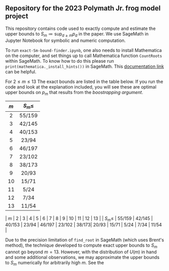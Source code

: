 ## Repository for the 2023 Polymath Jr. frog model project

This repository contains code used to exactly compute and estimate the upper bounds to $S_m \coloneqq \sup_{d \geq m} p_d$ in the paper. We use SageMath in Jupyter Notebook for symbolic and numeric computation.

To run `exact-Sm-bound-finder.ipynb`, one also needs to install Mathematica on the computer, and set things up to call Mathematica function `CountRoots` within SageMath. To know how to do this please run `print(mathematica._install_hints())` in SageMath. This [documentation link](https://doc.sagemath.org/html/en/reference/interfaces/sage/interfaces/mathematica.html) can be helpful.

For $2 \leq m \leq 13$ The exact bounds are listed in the table below. If you run the code and look at the explanation included, you will see these are optimal upper bounds on $p_m$ that results from the *boostrapping argument*.

|     $m$   |$S_m \leq$|
|:---------:|:--------:|
|     2     | 55/159   |
|     3     | 42/145   | Cell 3    |
|     4     | 40/153   | Cell 3    |
|     5     | 23/94    | Cell 3    |
|     6     | 46/197   | Cell 3    |
|     7     | 23/102   | Cell 3    |
|     8     | 38/173   | Cell 3    |
|     9     | 20/93    | Cell 3    |
|    10     | 15/71    | Cell 3    |
|    11     | 5/24     | Cell 3    |
|    12     | 7/34     | Cell 3    |
|    13     | 11/54    | Cell 3    |


| $m$ | 2 | 3 | 4 | 5 | 6 | 7 | 8 | 9 | 10 | 11 | 12 | 13 |
| $S_m \leq$ | 55/159 | 42/145 | 40/153 | 23/94 | 46/197 | 23/102 | 38/173| 20/93 | 15/71 | 5/24 | 7/34 | 11/54 |

Due to the precision limitation of `find_root` in SageMath (which uses Brent's method), the technique developed to compute exact upper bounds to $S_m$ cannot go beyond $m = 13$. However, with the distribution of $U(m)$ in hand and some additional observations, we may approximate the upper bounds to $S_m$ numerically for arbitrarily high $m$. See the 
